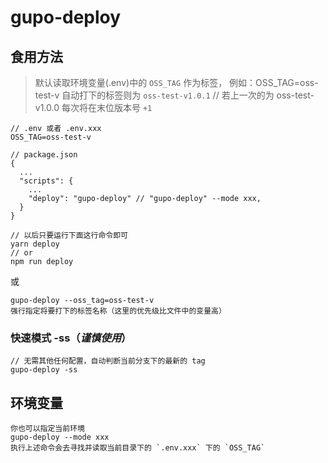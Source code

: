 # gupo-deploy

## 食用方法

> 默认读取环境变量(.env)中的 `OSS_TAG` 作为标签，
> 例如：OSS_TAG=oss-test-v
> 自动打下的标签则为 `oss-test-v1.0.1` // 若上一次的为 oss-test-v1.0.0
> 每次将在末位版本号 `+1`


```
// .env 或者 .env.xxx
OSS_TAG=oss-test-v
```
```
// package.json
{
  ...
  "scripts": {
    ...
    "deploy": "gupo-deploy" // "gupo-deploy" --mode xxx,
  }
}
```
```
// 以后只要运行下面这行命令即可
yarn deploy
// or
npm run deploy
```

或
```
gupo-deploy --oss_tag=oss-test-v
强行指定将要打下的标签名称（这里的优先级比文件中的变量高）
```

### 快速模式 -ss（*谨慎使用*）
```
// 无需其他任何配置，自动判断当前分支下的最新的 tag
gupo-deploy -ss
```
## 环境变量

```
你也可以指定当前环境
gupo-deploy --mode xxx
执行上述命令会去寻找并读取当前目录下的 `.env.xxx` 下的 `OSS_TAG`
```

